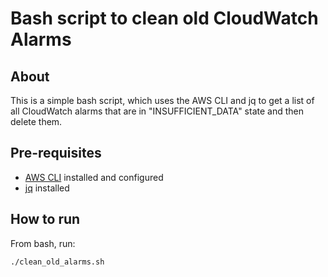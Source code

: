 # Bash script to clean old CloudWatch Alarms

## About

This is a simple bash script, which uses the AWS CLI and jq to get a list of all
CloudWatch alarms that are in "INSUFFICIENT_DATA" state and then delete them.

## Pre-requisites

* [AWS CLI](https://aws.amazon.com/cli/) installed and configured
* [jq](https://stedolan.github.io/jq/) installed

## How to run

From bash, run:

```shell
./clean_old_alarms.sh
```

